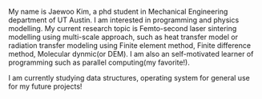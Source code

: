 My name is Jaewoo Kim, a phd student in Mechanical Engineering department of UT Austin. I am interested in programming and physics modelling.
My current research topic is Femto-second laser sintering modelling using multi-scale approach, such as heat transfer model or radiation transfer 
modeling using Finite element method, Finite difference method, Molecular dynmic(or DEM). I am also an self-motivated learner of
programming such as parallel computing(my favorite!).

I am currently studying data structures, operating system for general use for my future projects!

